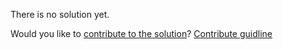 
There is no solution yet.

Would you like to [contribute to the solution](https://github.com/BFEdev/BFE.dev-solutions/blob/main/quiz/if-II_en.md)? [Contribute guidline](https://github.com/BFEdev/BFE.dev-solutions#how-to-contribute)
